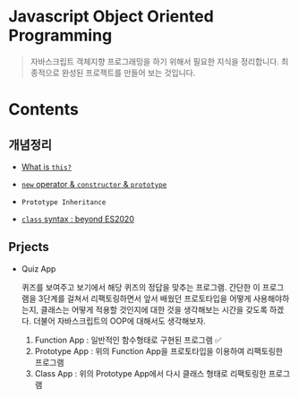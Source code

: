 # Javascript Object Oriented Programming

> 자바스크립트 객체지향 프로그래밍을 하기 위해서 필요한 지식을 정리합니다. 최종적으로 완성된 프로젝트를 만들어 보는 것입니다.

# Contents

## 개념정리

- [What is `this?`](concepts/this.md)

- [`new` operator & `constructor` & `prototype`](concepts/new_constructor_prototype.md)

- `Prototype Inheritance`

- [`class` syntax : beyond ES2020](concepts/class.md)

## Prjects

- Quiz App

  퀴즈를 보여주고 보기에서 해당 퀴즈의 정답을 맞추는 프로그램. 간단한 이 프로그램을 3단계를 걸쳐서 리팩토링하면서 앞서 배웠던 프로토타입을 어떻게 사용해야하는지, 클래스는 어떻게 적용할 것인지에 대한 것을 생각해보는 시간을 갖도록 하겠다. 더불어 자바스크립트의 OOP에 대해서도 생각해보자.

  1. Function App : 일반적인 함수형태로 구현된 프로그램 ✅
  2. Prototype App : 위의 Function App을 프로토타입을 이용하여 리팩토링한 프로그램
  3. Class App : 위의 Prototype App에서 다시 클래스 형태로 리팩토링한 프로그램
